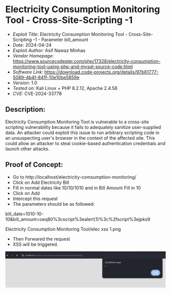 # Electricity Consumption Monitoring Tool - Cross-Site-Scripting -1
+ *Exploit Title:* Electricity Consumption Monitoring Tool  - Cross-Site-Scripting -1 - Parameter bill_amount
+ *Date:* 2024-04-24
+ *Exploit Author:* Asif Nawaz Minhas
+ *Vendor Homepage:* https://www.sourcecodester.com/php/17328/electricity-consumption-monitoring-tool-using-php-and-mysql-source-code.html
+ *Software Link:* https://download.code-projects.org/details/97b61777-5089-4b4f-841f-10e10be5859e
+ *Version:* 1.0
+ *Tested on:* Kali Linux + PHP 8.2.12, Apache 2.4.58
+ *CVE:* CVE-2024-33778

## Description:
Electricity Consumption Monitoring Tool is vulnerable to a cross-site scripting vulnerability because it fails to adequately sanitize user-supplied data. 
An attacker could exploit this issue to run arbitrary scripting code in an unsuspecting user's browser in the context of the affected site. 
This could allow an attacker to steal cookie-based authentication credentials and launch other attacks.

## Proof of Concept:
+ Go to http://localhost/electricity-comsumption-monitoring/
+ Click on Add Electricity Bill
+ Fill in normal dates like 10/10/1010 and in Bill Amount Fill in 10
+ Click on Add
+ Intercept this request
+ The parameters should be as followed: 

bill_date=1010-10-10&bill_amount=oeq80%3cscript%3ealert(1)%3c%2fscript%3ejpks9

Electricity Consumption Monitoring Tool/elec xss 1.png


+ Then Forwared the request
+ XSS will be triggered.

 ![XSS_1](  https://github.com/ethicalhackerNL/CVEs/blob/e6302b61ab35762dc970746e4fbbb7641f7510c0/Electricity%20Consumption%20Monitoring%20Tool/elec%20xss%201.png
)



